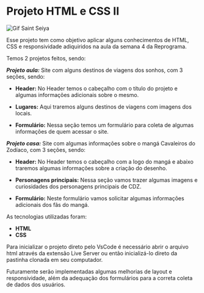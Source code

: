 # Projeto HTML e CSS II

![Gif Saint Seiya](https://i.gifer.com/Mv2d.gif)

Esse projeto tem como objetivo aplicar alguns conhecimentos de HTML, CSS e responsividade adiquiridos na aula da semana 4 da Reprograma.

Temos 2 projetos feitos, sendo:

***Projeto aula:*** Site com alguns destinos de viagens dos sonhos, com 3 seções, sendo:

* **Header:** No Header temos o cabeçalho com o título do projeto e algumas informações adicionais sobre o mesmo.

* **Lugares:** Aqui traremos alguns destinos de viagens com imagens dos locais.

* **Formulário:** Nessa seção temos um formulário para coleta de algumas informações de quem acessar o site.

***Projeto casa:*** Site com algumas informações sobre o mangá Cavaleiros do Zodíaco, com 3 seções, sendo:

* **Header:** No Header temos o cabeçalho com a logo do mangá e abaixo traremos algumas informações sobre a criação do desenho.

* **Personagens principais:** Nessa seção vamos trazer algumas imagens e curiosidades dos personagens principais de CDZ.

* **Formulário:** Neste formulário vamos solicitar algumas informações adicionais dos fãs do mangá.


As tecnologias utilizadas foram:

* **HTML**
* **CSS**

Para inicializar o projeto direto pelo VsCode é necessário abrir o arquivo html através da extensão Live Server ou então inicializá-lo direto da pastinha clonada em seu computador.

Futuramente serão implementadas algumas melhorias de layout e responsividade, além da adequação dos formulários para a correta coleta de dados dos usuários.